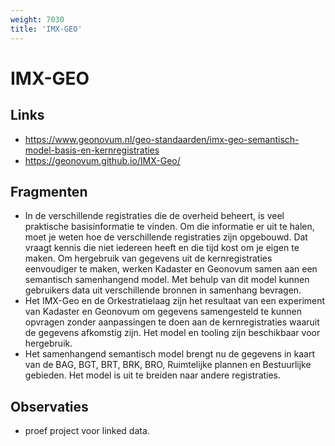 ```yaml
---
weight: 7030
title: 'IMX-GEO'
---
```


# IMX-GEO

## Links
- https://www.geonovum.nl/geo-standaarden/imx-geo-semantisch-model-basis-en-kernregistraties
- https://geonovum.github.io/IMX-Geo/

## Fragmenten
- In de verschillende registraties die de overheid beheert, is veel praktische basisinformatie te vinden. Om die informatie er uit te halen, moet je weten hoe de verschillende registraties zijn opgebouwd. Dat vraagt kennis die niet iedereen heeft en die tijd kost om je eigen te maken. Om hergebruik van gegevens uit de kernregistraties eenvoudiger te maken, werken Kadaster en Geonovum samen aan een semantisch samenhangend model. Met behulp van dit model kunnen gebruikers data uit verschillende bronnen in samenhang bevragen.
- Het IMX-Geo en de Orkestratielaag zijn het resultaat van een experiment van Kadaster en Geonovum om gegevens samengesteld te kunnen opvragen zonder aanpassingen te doen aan de kernregistraties waaruit de gegevens afkomstig zijn. Het model en tooling zijn beschikbaar voor hergebruik.
- Het samenhangend semantisch model brengt nu de gegevens in kaart van de BAG, BGT, BRT, BRK, BRO, Ruimtelijke plannen en Bestuurlijke gebieden. Het model is uit te breiden naar andere registraties.

## Observaties
- proef project voor linked data.
